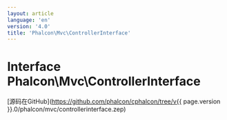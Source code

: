 ```yaml
---
layout: article
language: 'en'
version: '4.0'
title: 'Phalcon\Mvc\ControllerInterface'
---
```

# Interface **Phalcon\Mvc\ControllerInterface**

[源码在GitHub](https://github.com/phalcon/cphalcon/tree/v{{ page.version }}.0/phalcon/mvc/controllerinterface.zep)